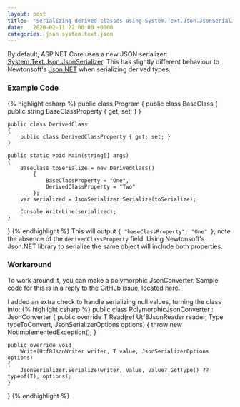 ```yaml
---
layout: post
title:  "Serializing derived classes using System.Text.Json.JsonSerializer"
date:   2020-02-11 22:00:00 +0000
categories: json system.text.json
---
```

By default, ASP.NET Core uses a new JSON serializer: [System.Text.Json.JsonSerializer](https://docs.microsoft.com/en-us/dotnet/api/system.text.json.jsonserializer). This has slightly different behaviour to Newtonsoft's [Json.NET](https://www.newtonsoft.com/json) when serializing derived types.

### Example Code
{% highlight csharp %}
public class Program
{
    public class BaseClass
    {
        public string BaseClassProperty { get; set; }
    }

    public class DerivedClass
    {
        public class DerivedClassProperty { get; set; }
    }

    public static void Main(string[] args)
    {
        BaseClass toSerialize = new DerivedClass()
            {
                BaseClassProperty = "One",
                DerivedClassProperty = "Two"
            };
        var serialized = JsonSerializer.Serialize(toSerialize);
        
        Console.WriteLine(serialized);
    }
}
{% endhighlight %}
This will output `{ "baseClassProperty": "One" }`; note the absence of the `derivedClassProperty` field. Using Newtonsoft's Json.NET library to serialize the same object will include both properties.

### Workaround
To work around it, you can make a polymorphic JsonConverter. Sample code for this is in a reply to the GitHub issue, located [here](https://github.com/dotnet/runtime/issues/29937#issuecomment-548517428).

I added an extra check to handle serializing null values, turning the class into:
{% highlight csharp %}
public class PolymorphicJsonConverter<T> : JsonConverter<T>
{
    public override T
        Read(ref Utf8JsonReader reader, Type typeToConvert, JsonSerializerOptions options)
    {
        throw new NotImplementedException();
    }
    
    public override void
        Write(Utf8JsonWriter writer, T value, JsonSerializerOptions options)
    {
        JsonSerializer.Serialize(writer, value, value?.GetType() ?? typeof(T), options);
    }
}
{% endhighlight %}
